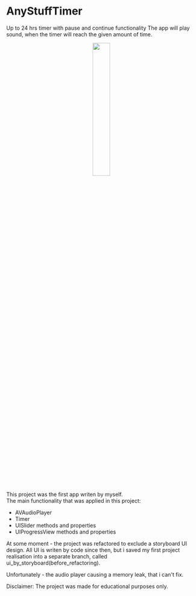# AnyStuffTimer
Up to 24 hrs timer with pause and continue functionality
The app will play sound, when the timer will reach the given amount of time.

<p align="center">
<img src="https://user-images.githubusercontent.com/82824022/209804810-71e7c481-46d4-4771-b0e4-ecbb5cc07085.PNG" width=30% height=30%>
</p>

This project was the first app writen by myself.\
The main functionality that was applied in this project:
- AVAudioPlayer
- Timer
- UISlider methods and properties
- UIProgressView methods and properties

At some moment - the project was refactored to exclude a storyboard UI design. All UI is writen by code since then, but i saved my first project realisation into a separate branch, called ui_by_storyboard(before_refactoring).

Unfortunately - the audio player causing a memory leak, that i can't fix.

Disclaimer:
The project was made for educational purposes only.
